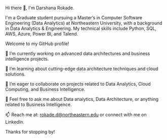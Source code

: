 Hi there 👋, I'm Darshana Rokade.

I'm a Graduate student pursuing a Master’s in Computer Software Engineering (Data Analytics) at Northeastern University, with a background in Data Analytics & Engineering. My technical skills include Python, SQL, AWS, Azure, Power BI, and Talend.

Welcome to my GitHub profile!

🔭 I’m currently working on advanced data architectures and business intelligence projects.

🌱 I’m learning about cutting-edge data architecture techniques and cloud solutions.

👯 I’m eager to collaborate on projects related to Data Analytics, Cloud Computing, and Business Intelligence.

💬 Feel free to ask me about Data analytics, Data Architecture, or anything related to Business Intelligence.

📫 Reach me at: rokade.d@northeastern.edu or connect with me on LinkedIn.

Thanks for stopping by!
